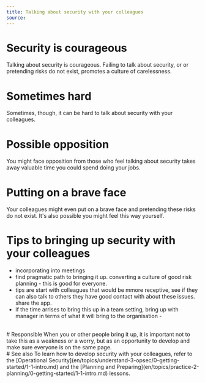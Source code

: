 ```yaml
---
title: Talking about security with your colleagues
source:
---
```

# Security is courageous
Talking about security is courageous. Failing to talk about security, or or pretending risks do not exist, promotes a culture of carelessness.
<br>
# Sometimes hard
Sometimes, though, it can be hard to talk about security with your colleagues.
<br>
# Possible opposition
You might face opposition from those who feel talking about security takes away valuable time you could spend doing your jobs.
<br>
# Putting on a brave face
Your colleagues might even put on a brave face and pretending these risks do not exist. It's also possible you might feel this way yourself.


# Tips to bringing up security with your colleagues
- incorporating into meetings
- find pragmatic path to bringing it up. converting a culture of good risk planning - this is good for everyone.
- tips are start with colleagues that would be mmore receptive, see if they can also talk to others they have good contact with about these issues. share the app.
- if the time arrises to bring this up in a team setting, bring up with manager in terms of what it will bring to the organisation -
<br>
# Responsible
When you or other people bring it up, it is important not to take this as a weakness or a worry, but as an opportunity to develop and make sure everyone is on the same page.
<br>
# See also
To learn how to develop security with your colleagues, refer to the [Operational Security](en/topics/understand-3-opsec/0-getting-started/1-1-intro.md) and the [Planning and Preparing](en/topics/practice-2-planning/0-getting-started/1-1-intro.md) lessons.
